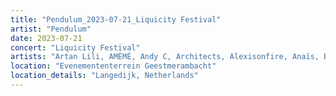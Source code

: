 ```yaml
---
title: "Pendulum_2023-07-21_Liquicity Festival"
artist: "Pendulum"
date: 2023-07-21
concert: "Liquicity Festival"
artists: "Artan Lili, AMÉMÉ, Andy C, Architects, Alexisonfire, Anaïs, Bastion, Built to Spill, Argy, Andromedik, Clutch, As December Falls"
location: "Evenemententerrein Geestmerambacht"
location_details: "Langedijk, Netherlands"
---
```


